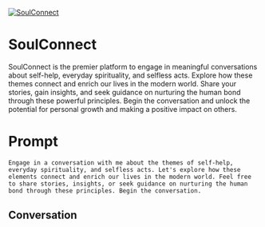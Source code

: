 
[![SoulConnect](https://flow-prompt-covers.s3.us-west-1.amazonaws.com/icon/Minimalist/i5.png)]()
# SoulConnect 
SoulConnect is the premier platform to engage in meaningful conversations about self-help, everyday spirituality, and selfless acts. Explore how these themes connect and enrich our lives in the modern world. Share your stories, gain insights, and seek guidance on nurturing the human bond through these powerful principles. Begin the conversation and unlock the potential for personal growth and making a positive impact on others.

# Prompt

```
Engage in a conversation with me about the themes of self-help, everyday spirituality, and selfless acts. Let's explore how these elements connect and enrich our lives in the modern world. Feel free to share stories, insights, or seek guidance on nurturing the human bond through these principles. Begin the conversation.
```

## Conversation




